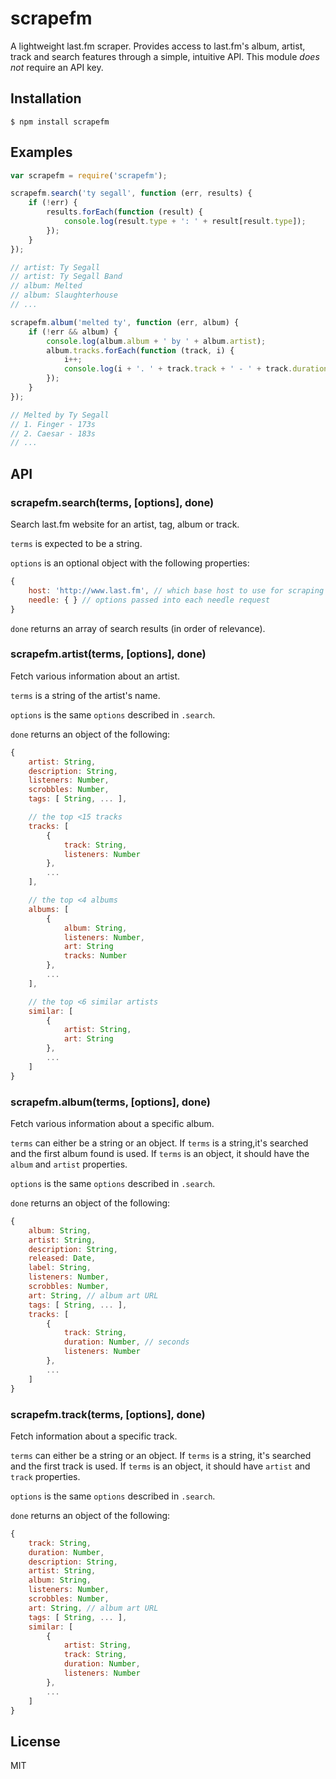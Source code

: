 # scrapefm
A lightweight last.fm scraper. Provides access to last.fm's album, artist, track
and search features through a simple, intuitive API. This module *does not*
require an API key.

## Installation
    $ npm install scrapefm

## Examples
```javascript
var scrapefm = require('scrapefm');

scrapefm.search('ty segall', function (err, results) {
    if (!err) {
        results.forEach(function (result) {
            console.log(result.type + ': ' + result[result.type]);
        });
    }
});

// artist: Ty Segall
// artist: Ty Segall Band
// album: Melted
// album: Slaughterhouse
// ...

scrapefm.album('melted ty', function (err, album) {
    if (!err && album) {
        console.log(album.album + ' by ' + album.artist);
        album.tracks.forEach(function (track, i) {
            i++;
            console.log(i + '. ' + track.track + ' - ' + track.duration + 's');
        });
    }
});

// Melted by Ty Segall
// 1. Finger - 173s
// 2. Caesar - 183s
// ...
```

## API
### scrapefm.search(terms, [options], done)
Search last.fm website for an artist, tag, album or track.

`terms` is expected to be a string.

`options` is an optional object with the following properties:

```javascript
{
    host: 'http://www.last.fm', // which base host to use for scraping
    needle: { } // options passed into each needle request
}
```

`done` returns an array of search results (in order of relevance).


### scrapefm.artist(terms, [options], done)
Fetch various information about an artist.

`terms` is a string of the artist's name.

`options` is the same `options` described in `.search`.

`done` returns an object of the following:

```javascript
{
    artist: String,
    description: String,
    listeners: Number,
    scrobbles: Number,
    tags: [ String, ... ],

    // the top <15 tracks
    tracks: [
        {
            track: String,
            listeners: Number
        },
        ...
    ],

    // the top <4 albums
    albums: [
        {
            album: String,
            listeners: Number,
            art: String
            tracks: Number
        },
        ...
    ],

    // the top <6 similar artists
    similar: [
        {
            artist: String,
            art: String
        },
        ...
    ]
}
```

### scrapefm.album(terms, [options], done)
Fetch various information about a specific album.

`terms` can either be a string or an object. If `terms` is a string,it's
searched and the first album found is used. If `terms` is an object, it should
have the `album` and `artist` properties.

`options` is the same `options` described in `.search`.

`done` returns an object of the following:

```javascript
{
    album: String,
    artist: String,
    description: String,
    released: Date,
    label: String,
    listeners: Number,
    scrobbles: Number,
    art: String, // album art URL
    tags: [ String, ... ],
    tracks: [
        {
            track: String,
            duration: Number, // seconds
            listeners: Number
        },
        ...
    ]
}
```

### scrapefm.track(terms, [options], done)
Fetch information about a specific track.

`terms` can either be a string or an object. If `terms` is a string, it's
searched and the first track is used. If `terms` is an object,
it should have `artist` and `track` properties.

`options` is the same `options` described in `.search`.

`done` returns an object of the following:

```javascript
{
    track: String,
    duration: Number,
    description: String,
    artist: String,
    album: String,
    listeners: Number,
    scrobbles: Number,
    art: String, // album art URL
    tags: [ String, ... ],
    similar: [
        {
            artist: String,
            track: String,
            duration: Number,
            listeners: Number
        },
        ...
    ]
}
```

## License
MIT

